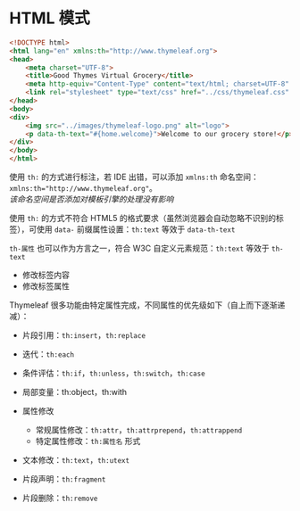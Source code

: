 # HTML 模式

```html
<!DOCTYPE html>
<html lang="en" xmlns:th="http://www.thymeleaf.org">
<head>
    <meta charset="UTF-8">
    <title>Good Thymes Virtual Grocery</title>
    <meta http-equiv="Content-Type" content="text/html; charset=UTF-8" />
    <link rel="stylesheet" type="text/css" href="../css/thymeleaf.css" data-th-href="@{/css/thymeleaf.css}" />
</head>
<body>
<div>
    <img src="../images/thymeleaf-logo.png" alt="logo">
    <p data-th-text="#{home.welcome}">Welcome to our grocery store!</p>
</div>
</body>
</html>
```

使用 `th:` 的方式进行标注，若 IDE 出错，可以添加 `xmlns:th` 命名空间：`xmlns:th="http://www.thymeleaf.org"`。  
*该命名空间是否添加对模板引擎的处理没有影响*

使用 `th:` 的方式不符合 HTML5 的格式要求（虽然浏览器会自动忽略不识别的标签），可使用 `data-` 前缀属性设置：`th:text` 等效于 `data-th-text`

`th-属性` 也可以作为方言之一，符合 W3C 自定义元素规范：`th:text` 等效于 `th-text`

* 修改标签内容
* 修改标签属性

Thymeleaf 很多功能由特定属性完成，不同属性的优先级如下（自上而下逐渐递减）：

* 片段引用：`th:insert`，`th:replace`
* 迭代：`th:each`
* 条件评估：`th:if`，`th:unless`，`th:switch`，`th:case`
* 局部变量：th:object，th:with
* 属性修改

  * 常规属性修改：`th:attr`，`th:attrprepend`，`th:attrappend`
  * 特定属性修改：`th:属性名` 形式
* 文本修改：`th:text`，`th:utext`
* 片段声明：`th:fragment`
* 片段删除：`th:remove`
